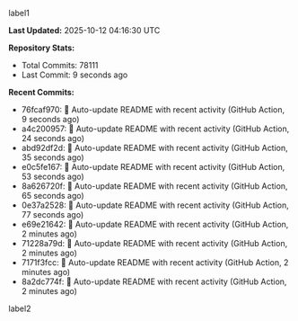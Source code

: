 
label1 
<!-- ACTIVITY_START -->
**Last Updated:** 2025-10-12 04:16:30 UTC

**Repository Stats:**
- Total Commits: 78111
- Last Commit: 9 seconds ago

**Recent Commits:**
- 76fcaf970: 🤖 Auto-update README with recent activity (GitHub Action, 9 seconds ago)
- a4c200957: 🤖 Auto-update README with recent activity (GitHub Action, 24 seconds ago)
- abd92df2d: 🤖 Auto-update README with recent activity (GitHub Action, 35 seconds ago)
- e0c5fe167: 🤖 Auto-update README with recent activity (GitHub Action, 53 seconds ago)
- 8a626720f: 🤖 Auto-update README with recent activity (GitHub Action, 65 seconds ago)
- 0e37a2528: 🤖 Auto-update README with recent activity (GitHub Action, 77 seconds ago)
- e69e21642: 🤖 Auto-update README with recent activity (GitHub Action, 2 minutes ago)
- 71228a79d: 🤖 Auto-update README with recent activity (GitHub Action, 2 minutes ago)
- 7171f3fcc: 🤖 Auto-update README with recent activity (GitHub Action, 2 minutes ago)
- 8a2dc774f: 🤖 Auto-update README with recent activity (GitHub Action, 2 minutes ago)
<!-- ACTIVITY_END -->

label2
